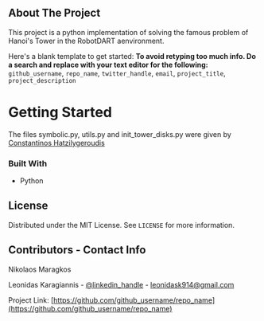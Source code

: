 


<!-- ABOUT THE PROJECT -->
## About The Project

This project is a python implementation of solving the famous problem of Hanoi's Tower in the RobotDART aenvironment.

Here's a blank template to get started:
**To avoid retyping too much info. Do a search and replace with your text editor for the following:**
`github_username`, `repo_name`, `twitter_handle`, `email`, `project_title`, `project_description`



# Getting Started

The files symbolic.py, utils.py and init_tower_disks.py were given by [Constantinos Hatzilygeroudis](https://github.com/costashatz)
### Built With

* Python



<!-- LICENSE -->
## License

Distributed under the MIT License. See `LICENSE` for more information.



<!-- CONTACT -->
## Contributors - Contact Info

Nikolaos Maragkos

Leonidas Karagiannis - [@linkedin_handle](https://www.linkedin.com/in/leonidas-karagiannis-4304a8171/) - leonidask914@gmail.com

Project Link: [https://github.com/github_username/repo_name](https://github.com/github_username/repo_name)


